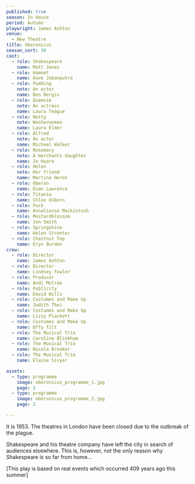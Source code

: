 ```yaml
---
published: true
season: In House
period: Autumn
playwright: James Ashton
venue:
  - New Theatre
title: Oberonicus
season_sort: 30
cast:
  - role: Shakespeare
    name: Matt Jones
  - role: Hamnet
    name: Dave Jobanputra
  - role: Pudding
    note: An actor
    name: Ben Bergin
  - role: Queenie
    note: An actress
    name: Laura Teague
  - role: Netty
    note: Washerwoman
    name: Laura Elmer
  - role: Alfred
    note: An actor
    name: Michael Walker
  - role: Rosemary
    note: A merchants daughter
    name: Jo Hoare
  - role: Helen
    note: Her friend
    name: Martina Heron
  - role: Oberon
    name: Euan Lawrence
  - role: Titania
    name: Chloe Osborn
  - role: Puck
    name: Annaliesse Mackintosh
  - role: Mustardblossom
    name: Jen Smith
  - role: Springshine
    name: Helen Streeter
  - role: Chestnut Top
    name: Eryn Burden
crew:
  - role: Director
    name: James Ashton
  - role: Director
    name: Lindsey Fowler
  - role: Producer
    name: Andi McCrae
  - role: Publicity
    name: David Wills
  - role: Costumes and Make Up
    name: Judith Thei
  - role: Costumes and Make Up
    name: Lizzy Plackett
  - role: Costumes and Make Up
    name: Offy Tilt
  - role: The Musical Trio
    name: Caroline Blinkham
  - role: The Musical Trio
    name: Nicola Brooker
  - role: The Musical Trio
    name: Elaine Sivyer

assets:
  - type: programme
    image: oberonicus_programme_1.jpg
    page: 1
  - type: programme
    image: oberonicus_programme_2.jpg
    page: 2

---
```


It is 1953. The theatres in London have been closed due to the outbreak of the plague.

Shakespeare and his theatre company have left the city in search of audiences elsewhere. This is, however, not the only reason why Shakespeare is so far from home...

[This play is based on real events which occurred 409 years ago this summer]
